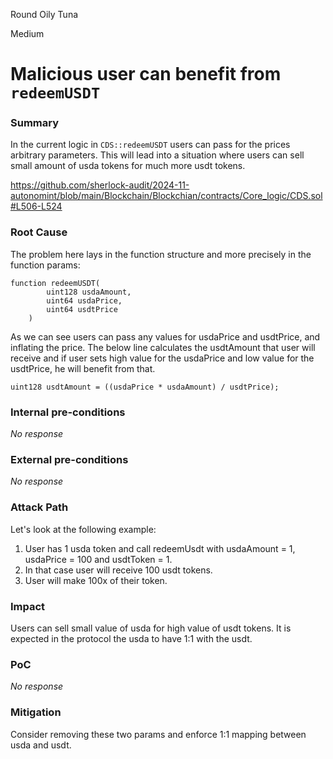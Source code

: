 Round Oily Tuna

Medium

# Malicious user can benefit from `redeemUSDT`

### Summary

In the current logic in `CDS::redeemUSDT` users can pass for the prices arbitrary parameters. This will lead into a situation where users can sell small amount of usda tokens for much more usdt tokens. 

https://github.com/sherlock-audit/2024-11-autonomint/blob/main/Blockchain/Blockchian/contracts/Core_logic/CDS.sol#L506-L524

### Root Cause

The problem here lays in the function structure and more precisely in the function params: 
```solidity
function redeemUSDT(
        uint128 usdaAmount,
        uint64 usdaPrice,
        uint64 usdtPrice
    ) 
```

As we can see users can pass any values for usdaPrice and usdtPrice, and inflating the price.
The below line calculates the usdtAmount that user will receive and if user sets high value for the usdaPrice and low value for the usdtPrice, he will benefit from that.
```solidity
uint128 usdtAmount = ((usdaPrice * usdaAmount) / usdtPrice);
```

### Internal pre-conditions

_No response_

### External pre-conditions

_No response_

### Attack Path

Let's look at the following example:
1. User has 1 usda token and call redeemUsdt with usdaAmount = 1, usdaPrice = 100 and usdtToken = 1.
2. In that case user will receive 100 usdt tokens.
3. User will make 100x of their token.


### Impact

Users can sell small value of usda for high value of usdt tokens. It is expected in the protocol the usda to have 1:1 with the usdt. 

### PoC

_No response_

### Mitigation

Consider removing these two params and enforce 1:1 mapping between usda and usdt. 
